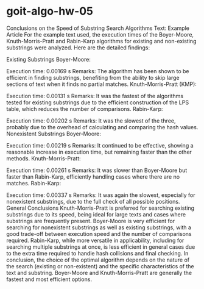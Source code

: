 # goit-algo-hw-05

Conclusions on the Speed ​​of Substring Search Algorithms
Text: Example Article
For the example text used, the execution times of the Boyer-Moore, Knuth-Morris-Pratt and Rabin-Karp algorithms for existing and non-existing substrings were analyzed. Here are the detailed findings:

Existing Substrings
Boyer-Moore:

Execution time: 0.00169 s
Remarks: The algorithm has been shown to be efficient in finding substrings, benefiting from the ability to skip large sections of text when it finds no partial matches.
Knuth-Morris-Pratt (KMP):

Execution time: 0.00131 s
Remarks: It was the fastest of the algorithms tested for existing substrings due to the efficient construction of the LPS table, which reduces the number of comparisons.
Rabin-Karp:

Execution time: 0.00202 s
Remarks: It was the slowest of the three, probably due to the overhead of calculating and comparing the hash values.
Nonexistent Substrings
Boyer-Moore:

Execution time: 0.00219 s
Remarks: It continued to be effective, showing a reasonable increase in execution time, but remaining faster than the other methods.
Knuth-Morris-Pratt:

Execution time: 0.00261 s
Remarks: It was slower than Boyer-Moore but faster than Rabin-Karp, efficiently handling cases where there are no matches.
Rabin-Karp:

Execution time: 0.00337 s
Remarks: It was again the slowest, especially for nonexistent substrings, due to the full check of all possible positions.
General Conclusions
Knuth-Morris-Pratt is preferred for searching existing substrings due to its speed, being ideal for large texts and cases where substrings are frequently present.
Boyer-Moore is very efficient for searching for nonexistent substrings as well as existing substrings, with a good trade-off between execution speed and the number of comparisons required.
Rabin-Karp, while more versatile in applicability, including for searching multiple substrings at once, is less efficient in general cases due to the extra time required to handle hash collisions and final checking.
In conclusion, the choice of the optimal algorithm depends on the nature of the search (existing or non-existent) and the specific characteristics of the text and substring. Boyer-Moore and Knuth-Morris-Pratt are generally the fastest and most efficient options.
